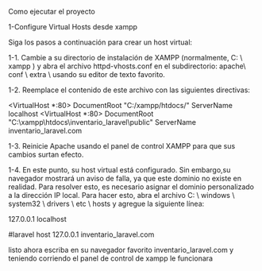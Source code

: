 Como ejecutar el proyecto

1-Configure Virtual Hosts desde xampp

Siga los pasos a continuación para crear un host virtual:

1-1. Cambie a su directorio de instalación de XAMPP (normalmente, C: \ xampp ) y abra el archivo httpd-vhosts.conf en el subdirectorio: 
apache\ conf \ extra \ usando su editor de texto favorito.

1-2. Reemplace el contenido de este archivo con las siguientes directivas:

<VirtualHost *:80>
       DocumentRoot "C:/xampp/htdocs/"
       ServerName localhost
</VirtualHost>
<VirtualHost *:80>
       DocumentRoot "C:\xampp\htdocs\inventario_laravel\public"
       ServerName inventario_laravel.com
</VirtualHost>

1-3. Reinicie Apache usando el panel de control XAMPP para que sus cambios surtan efecto.

1-4. En este punto, su host virtual está configurado. Sin embargo,su navegador mostrará un aviso de falla, 
ya que este dominio no existe en realidad. Para resolver esto, es necesario asignar el dominio personalizado a la dirección IP local. 
Para hacer esto, abra el archivo C: \ windows \ system32 \ drivers \ etc \ hosts y agregue la siguiente línea:

127.0.0.1 localhost

#laravel host
127.0.0.1 inventario_laravel.com

listo ahora escriba en su navegador favorito inventario_laravel.com y teniendo corriendo el  panel de control de xampp le funcionara
